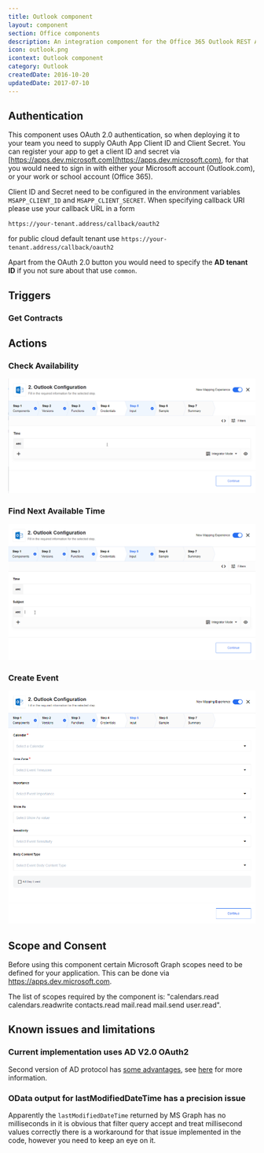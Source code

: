 ```yaml
---
title: Outlook component
layout: component
section: Office components
description: An integration component for the Office 365 Outlook REST API.
icon: outlook.png
icontext: Outlook component
category: Outlook
createdDate: 2016-10-20
updatedDate: 2017-07-10
---
```


## Authentication

This component uses OAuth 2.0 authentication, so when deploying it to
your team you need to supply OAuth App Client ID and Client Secret.
You can register your app to get a client ID and secret via
[https://apps.dev.microsoft.com](https://apps.dev.microsoft.com), for that you would need to sign in with
either your Microsoft account (Outlook.com), or your work or school account (Office 365).

Client ID and Secret need to be configured in the environment variables
`MSAPP_CLIENT_ID` and `MSAPP_CLIENT_SECRET`. When specifying
callback URI  please use your callback URL in a form

```
https://your-tenant.address/callback/oauth2
```

for public cloud default tenant use `https://your-tenant.address/callback/oauth2`

Apart from the OAuth 2.0 button you would need to specify the __AD tenant ID__
 if you not sure about that use `common`.

## Triggers

### Get Contracts

## Actions

### Check Availability

![Check Availability](img/check-availability.png)

### Find Next Available Time

![Find Next Available Time](img/find-next.png)

### Create Event

![Create Event](img/create-event.png)

## Scope and Consent

Before using this component certain Microsoft Graph scopes need to be defined for your application.
This can be done via https://apps.dev.microsoft.com.

The list of scopes required by the component is: "calendars.read calendars.readwrite contacts.read mail.read mail.send user.read".

## Known issues and limitations

### Current implementation uses AD V2.0 OAuth2

Second version of AD protocol has [some advantages](https://azure.microsoft.com/en-us/documentation/articles/active-directory-v2-compare/), see [here](https://azure.microsoft.com/en-us/documentation/articles/active-directory-v2-limitations/) for more information.

### OData output for lastModifiedDateTime has a precision issue

Apparently the `lastModifiedDateTime` returned by MS Graph has no milliseconds
in it is obvious that filter query accept and treat millisecond values correctly
there is a workaround for that issue implemented in the code, however you need to
keep an eye on it.
